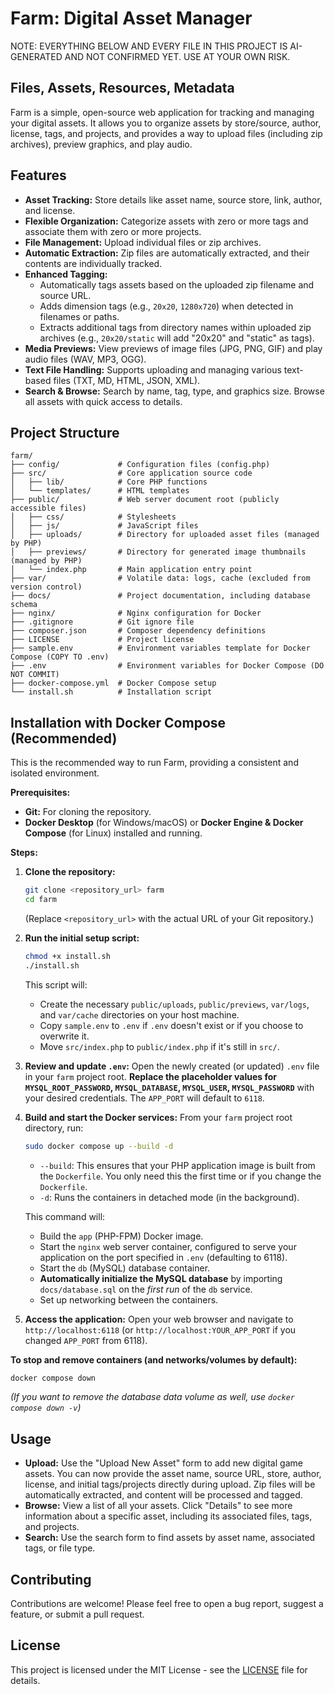 # Farm: Digital Asset Manager

NOTE: EVERYTHING BELOW AND EVERY FILE IN THIS PROJECT IS AI-GENERATED AND NOT CONFIRMED YET.  USE AT YOUR OWN RISK.

## Files, Assets, Resources, Metadata

Farm is a simple, open-source web application for tracking and managing your digital assets. It allows you to organize assets by store/source, author, license, tags, and projects, and provides a way to upload files (including zip archives), preview graphics, and play audio.

## Features

* **Asset Tracking:** Store details like asset name, source store, link, author, and license.
* **Flexible Organization:** Categorize assets with zero or more tags and associate them with zero or more projects.
* **File Management:** Upload individual files or zip archives.
* **Automatic Extraction:** Zip files are automatically extracted, and their contents are individually tracked.
* **Enhanced Tagging:**
    * Automatically tags assets based on the uploaded zip filename and source URL.
    * Adds dimension tags (e.g., `20x20`, `1280x720`) when detected in filenames or paths.
    * Extracts additional tags from directory names within uploaded zip archives (e.g., `20x20/static` will add "20x20" and "static" as tags).
* **Media Previews:** View previews of image files (JPG, PNG, GIF) and play audio files (WAV, MP3, OGG).
* **Text File Handling:** Supports uploading and managing various text-based files (TXT, MD, HTML, JSON, XML).
* **Search & Browse:** Search by name, tag, type, and graphics size. Browse all assets with quick access to details.

## Project Structure

```
farm/
├── config/             # Configuration files (config.php)
├── src/                # Core application source code
│   ├── lib/            # Core PHP functions
│   └── templates/      # HTML templates
├── public/             # Web server document root (publicly accessible files)
│   ├── css/            # Stylesheets
│   ├── js/             # JavaScript files
│   ├── uploads/        # Directory for uploaded asset files (managed by PHP)
│   ├── previews/       # Directory for generated image thumbnails (managed by PHP)
│   └── index.php       # Main application entry point 
├── var/                # Volatile data: logs, cache (excluded from version control)
├── docs/               # Project documentation, including database schema
├── nginx/              # Nginx configuration for Docker
├── .gitignore          # Git ignore file
├── composer.json       # Composer dependency definitions
├── LICENSE             # Project license
├── sample.env          # Environment variables template for Docker Compose (COPY TO .env)
├── .env                # Environment variables for Docker Compose (DO NOT COMMIT)
├── docker-compose.yml  # Docker Compose setup
└── install.sh          # Installation script
```

## Installation with Docker Compose (Recommended)

This is the recommended way to run Farm, providing a consistent and isolated environment.

**Prerequisites:**

* **Git:** For cloning the repository.
* **Docker Desktop** (for Windows/macOS) or **Docker Engine & Docker Compose** (for Linux) installed and running.

**Steps:**

1.  **Clone the repository:**
    ```bash
    git clone <repository_url> farm
    cd farm
    ```
    (Replace `<repository_url>` with the actual URL of your Git repository.)

2.  **Run the initial setup script:**
    ```bash
    chmod +x install.sh
    ./install.sh
    ```
    This script will:
    * Create the necessary `public/uploads`, `public/previews`, `var/logs`, and `var/cache` directories on your host machine.
    * Copy `sample.env` to `.env` if `.env` doesn't exist or if you choose to overwrite it.
    * Move `src/index.php` to `public/index.php` if it's still in `src/`.

3.  **Review and update `.env`:**
    Open the newly created (or updated) `.env` file in your `farm` project root. **Replace the placeholder values for `MYSQL_ROOT_PASSWORD`, `MYSQL_DATABASE`, `MYSQL_USER`, `MYSQL_PASSWORD`** with your desired credentials. The `APP_PORT` will default to `6118`.

4.  **Build and start the Docker services:**
    From your `farm` project root directory, run:
    ```bash
    sudo docker compose up --build -d
    ```
    * `--build`: This ensures that your PHP application image is built from the `Dockerfile`. You only need this the first time or if you change the `Dockerfile`.
    * `-d`: Runs the containers in detached mode (in the background).

    This command will:
    * Build the `app` (PHP-FPM) Docker image.
    * Start the `nginx` web server container, configured to serve your application on the port specified in `.env` (defaulting to 6118).
    * Start the `db` (MySQL) database container.
    * **Automatically initialize the MySQL database** by importing `docs/database.sql` on the *first run* of the `db` service.
    * Set up networking between the containers.

5.  **Access the application:**
    Open your web browser and navigate to `http://localhost:6118` (or `http://localhost:YOUR_APP_PORT` if you changed `APP_PORT` from 6118).

**To stop and remove containers (and networks/volumes by default):**

```bash
docker compose down
```

*(If you want to remove the database data volume as well, use `docker compose down -v`)*

## Usage

* **Upload:** Use the "Upload New Asset" form to add new digital game assets. You can now provide the asset name, source URL, store, author, license, and initial tags/projects directly during upload. Zip files will be automatically extracted, and content will be processed and tagged.
* **Browse:** View a list of all your assets. Click "Details" to see more information about a specific asset, including its associated files, tags, and projects.
* **Search:** Use the search form to find assets by asset name, associated tags, or file type.

## Contributing

Contributions are welcome! Please feel free to open a bug report, suggest a feature, or submit a pull request.

## License

This project is licensed under the MIT License - see the [LICENSE](LICENSE) file for details.